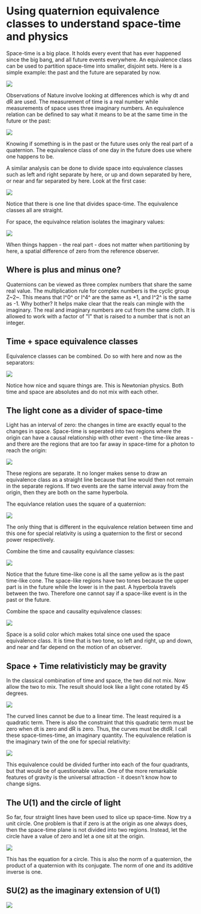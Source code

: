 # Using quaternion equivalence classes to understand space-time and physics

Space-time is a big place. It holds every event that has ever happened since
the big bang, and all future events everywhere. An equivalence class can be
used to partition space-time into smaller, disjoint sets. Here is a simple
example: the past and the future are separated by now.

![](../images/Math/equivalence_classes/Time.png)

Observations of Nature involve looking at differences which is why dt and dR
are used. The measurement of time is a real number while measurements of space
uses three imaginary numbers. An equivalence relation can be defined to say
what it means to be at the same time in the future or the past:

![](../images/Math/equivalence_classes/equivalence_future_and_past.png)

Knowing if something is in the past or the future uses only the real part of
a quaternion. The equivalence class of one day in the future does use where
one happens to be.

A similar analysis can be done to divide space into equivalence classes such as 
left and right separate by here, or up and down separated by here, or near and
far separated by here. Look at the first case:

![](../images/Math/equivalence_classes/Space.png)

Notice that there is one line that divides space-time. The equivalence classes 
all are straight.

For space, the equivalnce relation isolates the imaginary values:

![](../images/Math/equivalence_classes/equivalence_right_and_left.png)

When things happen - the real part - does not matter when partitioning by here,
a spatial difference of zero from the reference observer.

## Where is plus and minus one?

Quaternions can be viewed as three complex numbers that share the same real
value. The multiplication rule for complex numbers is the cyclic group Z~2~. 
This means that I^0^ or I^4^ are the same as +1, and I^2^ is the same as -1.
Why bother? It helps make clear that the reals can mingle with the imaginary.
The real and imaginary numbers are cut from the same cloth. It is allowed to
work with a factor of "I" that is raised to a number that is not an integer.

## Time + space equivalence classes

Equivalence classes can be combined. Do so with here and now as the separators:

![](../images/Math/equivalence_classes/Space+Time.png)

Notice how nice and square things are. This is Newtonian physics. Both time and
space are absolutes and do not mix with each other.

## The light cone as a divider of space-time

Light has an interval of zero: the changes in time are exactly equal to the 
changes in space. Space-time is seperated into two regions where the origin
can have a causal relationship with other event - the time-like areas - and 
there are the regions that are too far away in space-time for a photon to reach
the origin:

![](../images/Math/equivalence_classes/Light.png)

These regions are separate. It no longer makes sense to draw an equivalence
class as a straight line because that line would then not remain in the separate
regions. If two events are the same interval away from the origin, then they are
both on the same hyperbola.

The equivlance relation uses the square of a quaternion:

![](../images/Math/equivalence_classes/equivalence_time-like_space-like.png)

The only thing that is different in the equivalence relation between time and
this one for special relativity is using a quaternion to the first or second
power respectively.

Combine the time and causality equivlance classes:

![](../images/Math/equivalence_classes/Two-tone_Space-like.png)

Notice that the future time-like cone is all the same yellow as is the past
time-like cone. The space-like regions have two tones because the upper part is
in the future while the lower is in the past. A hyperbola travels between the
two. Therefore one cannot say if a space-like event is in the past or the
future. 

Combine the space and causality equivalence classes:

![](../images/Math/equivalence_classes/Two-tone_Time-like.png)

Space is a solid color which makes total since one used the space equivalence
class. It is time that is two tone, so left and right, up and down, and near
and far depend on the motion of an observer.

## Space + Time relativisticly may be gravity

In the classical combination of time and space, the two did not mix. Now allow
the two to mix. The result should look like a light cone rotated by 45 degrees.

![](../images/Math/equivalence_classes/QG.png)

The curved lines cannot be due to a linear time. The least required is a 
quadratic term. There is also the constraint that this quadratic term must be
zero when dt is zero and dR is zero. Thus, the curves must be dtdR. I call these
space-times-time, an imaginary quantity. The equivalence relation is the
imaginary twin of the one for special relativity:

![](../images/Math/equivalence_classes/equivalence_space-times-time.png)

This equivalence could be divided further into each of the four quadrants, but
that would be of questionable value. One of the more remarkable features of
gravity is the universal attraction - it doesn't know how to change signs.

## The U(1) and the circle of light

So far, four straight lines have been used to slice up space-time. Now try a
unit circle. One problem is that if zero is at the origin as one always does, 
then the space-time plane is not divided into two regions. Instead, let the
circle have a value of zero and let a one sit at the origin.

![](../images/Math/equivalence_classes/U1.png)

This has the equation for a circle. This is also the norm of a quaternion, the
product of a quaternion with its conjugate. The norm of one and its additive
inverse is one.

## SU(2) as the imaginary extension of U(1)

![](../images/Math/equivalence_classes/SU2.png)


